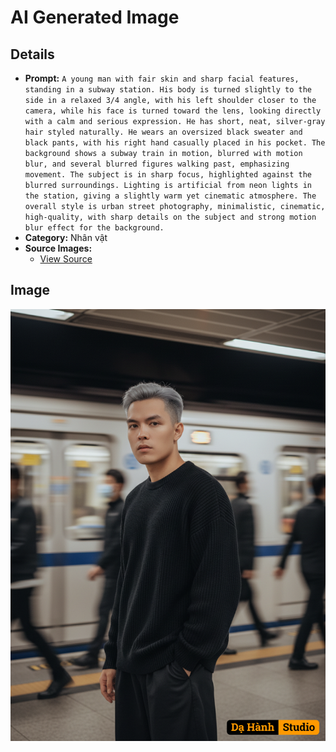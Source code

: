 # AI Generated Image

## Details
- **Prompt:** `A young man with fair skin and sharp facial features, standing in a subway station. His body is turned slightly to the side in a relaxed 3/4 angle, with his left shoulder closer to the camera, while his face is turned toward the lens, looking directly with a calm and serious expression. He has short, neat, silver-gray hair styled naturally. He wears an oversized black sweater and black pants, with his right hand casually placed in his pocket. The background shows a subway train in motion, blurred with motion blur, and several blurred figures walking past, emphasizing movement. The subject is in sharp focus, highlighted against the blurred surroundings. Lighting is artificial from neon lights in the station, giving a slightly warm yet cinematic atmosphere. The overall style is urban street photography, minimalistic, cinematic, high-quality, with sharp details on the subject and strong motion blur effect for the background.`
- **Category:** Nhân vật
- **Source Images:**
  - [View Source](https://raw.githubusercontent.com/lenzcomvth/ImageLibrary/main/Male.png)

## Image
![AI Generated Image](./image-2025-10-06T05-45-41-338Z-44iyu.png)
